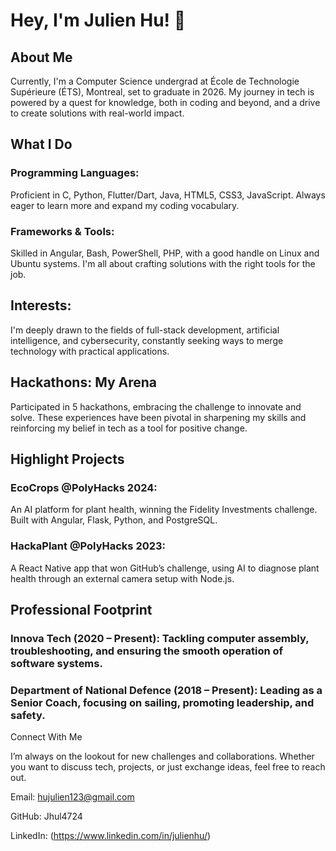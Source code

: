 # Hey, I'm Julien Hu! 🌌
## About Me
Currently, I'm a Computer Science undergrad at École de Technologie Supérieure (ÉTS), Montreal, set to graduate in 2026. My journey in tech is powered by a quest for knowledge, both in coding and beyond, and a drive to create solutions with real-world impact.

## What I Do
### Programming Languages: 
Proficient in C, Python, Flutter/Dart, Java, HTML5, CSS3, JavaScript. Always eager to learn more and expand my coding vocabulary.
### Frameworks & Tools: 
Skilled in Angular, Bash, PowerShell, PHP, with a good handle on Linux and Ubuntu systems. I'm all about crafting solutions with the right tools for the job.

## Interests: 
I'm deeply drawn to the fields of full-stack development, artificial intelligence, and cybersecurity, constantly seeking ways to merge technology with practical applications.

## Hackathons: My Arena
Participated in 5 hackathons, embracing the challenge to innovate and solve. These experiences have been pivotal in sharpening my skills and reinforcing my belief in tech as a tool for positive change.

## Highlight Projects
### EcoCrops @PolyHacks 2024: 
An AI platform for plant health, winning the Fidelity Investments challenge. Built with Angular, Flask, Python, and PostgreSQL.
### HackaPlant @PolyHacks 2023: 
A React Native app that won GitHub’s challenge, using AI to diagnose plant health through an external camera setup with Node.js.

## Professional Footprint
### Innova Tech (2020 – Present): Tackling computer assembly, troubleshooting, and ensuring the smooth operation of software systems.
### Department of National Defence (2018 – Present): Leading as a Senior Coach, focusing on sailing, promoting leadership, and safety.
Connect With Me

I’m always on the lookout for new challenges and collaborations. Whether you want to discuss tech, projects, or just exchange ideas, feel free to reach out.

Email: hujulien123@gmail.com

GitHub: Jhul4724

LinkedIn: (https://www.linkedin.com/in/julienhu/)
